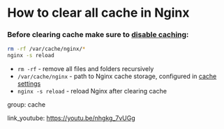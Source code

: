 # How to clear all cache in Nginx

### Before clearing cache make sure to [disable caching](/nginx/how-to-disable-data-caching-in-nginx):

```bash
rm -rf /var/cache/nginx/*
nginx -s reload
```

- `rm -rf` - remove all files and folders recursively
- `/var/cache/nginx` - path to Nginx cache storage, configured in [cache settings](/nginx/how-to-clear-cache)
- `nginx -s reload` - reload Nginx after clearing cache

group: cache


link_youtube: https://youtu.be/nhgkg_7vUGg

